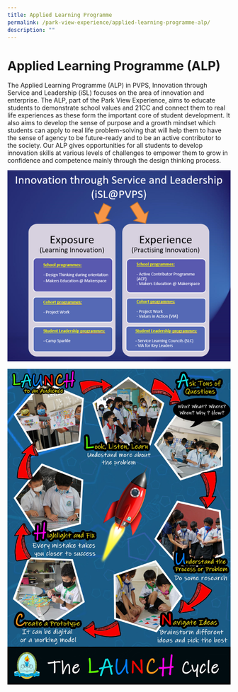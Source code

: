 ```yaml
---
title: Applied Learning Programme
permalink: /park-view-experience/applied-learning-programme-alp/
description: ""
---
```


# **Applied Learning Programme (ALP)**

The Applied Learning Programme (ALP) in PVPS, Innovation through Service and Leadership (iSL) focuses on the area of innovation and enterprise. The ALP, part of the Park View Experience, aims to educate students to demonstrate school values and 21CC and connect them to real life experiences as these form the important core of student development. It also aims to develop the sense of purpose and a growth mindset which students can apply to real life problem-solving that will help them to have the sense of agency to be future-ready and to be an active contributor to the society. Our ALP gives opportunities for all students to develop innovation skills at various levels of challenges to empower them to grow in confidence and competence mainly through the design thinking process.

![](/images/Innovation.png)

![](/images/Design%20thinking%20poster.jpg)